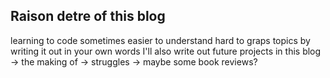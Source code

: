 ## Raison detre of this blog

learning to code
sometimes easier to understand hard to graps topics by writing it out in your own words
I'll also write out future projects in this blog -> the making of -> struggles -> maybe some book reviews?